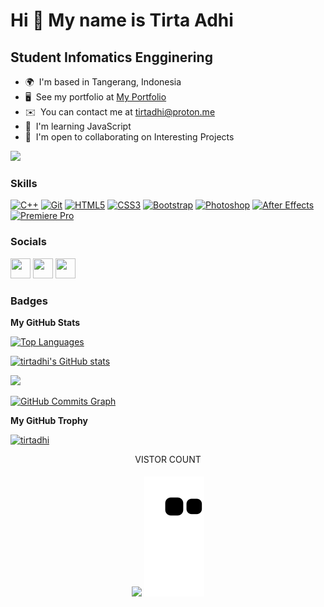 Hi 👋 My name is Tirta Adhi
===========================

Student Infomatics Engginering
------------------------------

* 🌍  I'm based in Tangerang, Indonesia
* 🖥️  See my portfolio at [My Portfolio](http://tirtadhi.github.io)
* ✉️  You can contact me at [tirtadhi@proton.me](mailto:tirtadhi@proton.me)
* 🧠  I'm learning JavaScript
* 🤝  I'm open to collaborating on Interesting Projects

<a href="https://www.github.com/tirtadhi" target="_blank" rel="noreferrer"><img
src="https://img.shields.io/github/followers/tirtadhi?logo=github&style=for-the-badge&color=22c55e&labelColor=1c1917" /></a>


### Skills



<p align="left">
<a href="https://docs.microsoft.com/en-us/cpp/?view=msvc-170" target="_blank" rel="noreferrer"><img src="https://raw.githubusercontent.com/danielcranney/readme-generator/main/public/icons/skills/cplusplus-colored.svg" width="36" height="36" alt="C++" /></a>
<a href="https://git-scm.com/" target="_blank" rel="noreferrer"><img src="https://raw.githubusercontent.com/danielcranney/readme-generator/main/public/icons/skills/git-colored.svg" width="36" height="36" alt="Git" /></a>
<a href="https://developer.mozilla.org/en-US/docs/Glossary/HTML5" target="_blank" rel="noreferrer"><img src="https://raw.githubusercontent.com/danielcranney/readme-generator/main/public/icons/skills/html5-colored.svg" width="36" height="36" alt="HTML5" /></a>
<a href="https://www.w3.org/TR/CSS/#css" target="_blank" rel="noreferrer"><img src="https://raw.githubusercontent.com/danielcranney/readme-generator/main/public/icons/skills/css3-colored.svg" width="36" height="36" alt="CSS3" /></a>
<a href="https://getbootstrap.com/" target="_blank" rel="noreferrer"><img src="https://raw.githubusercontent.com/danielcranney/readme-generator/main/public/icons/skills/bootstrap-colored.svg" width="36" height="36" alt="Bootstrap" /></a>
<a href="https://www.adobe.com/uk/products/photoshop.html" target="_blank" rel="noreferrer"><img src="https://raw.githubusercontent.com/danielcranney/readme-generator/main/public/icons/skills/photoshop-colored-dark.svg" width="36" height="36" alt="Photoshop" /></a>
<a href="https://www.adobe.com/uk/products/aftereffects.html" target="_blank" rel="noreferrer"><img src="https://raw.githubusercontent.com/danielcranney/readme-generator/main/public/icons/skills/aftereffects-colored-dark.svg" width="36" height="36" alt="After Effects" /></a>
<a href="https://www.adobe.com/uk/products/premiere.html" target="_blank" rel="noreferrer"><img src="https://raw.githubusercontent.com/danielcranney/readme-generator/main/public/icons/skills/premierepro-colored-dark.svg" width="36" height="36" alt="Premiere Pro" /></a>
</p>


### Socials

<p align="left"> <a href="https://www.github.com/tirtadhi" target="_blank" rel="noreferrer"><img src="https://raw.githubusercontent.com/danielcranney/readme-generator/main/public/icons/socials/github-dark.svg" width="32" height="32" /></a> <a href="http://www.instagram.com/tirtadhi" target="_blank" rel="noreferrer"><img src="https://raw.githubusercontent.com/danielcranney/readme-generator/main/public/icons/socials/instagram.svg" width="32" height="32" /></a> <a href="https://www.linkedin.com/in/tirtaadhisamsara" target="_blank" rel="noreferrer"><img src="https://raw.githubusercontent.com/danielcranney/readme-generator/main/public/icons/socials/linkedin.svg" width="32" height="32" /></a></p>

### Badges

<b>My GitHub Stats</b>

<a href="https://github.com/tirtadhi" align="left"><img src="https://github-readme-stats.vercel.app/api/top-langs/?username=tirtadhi&langs_count=10&title_color=22c55e&text_color=ffffff&icon_color=22c55e&bg_color=1c1917&hide_border=true&locale=en&custom_title=Top%20%Languages" alt="Top Languages" /></a>

<a href="http://www.github.com/tirtadhi"><img src="https://github-readme-stats.vercel.app/api?username=tirtadhi&show_icons=true&hide=&count_private=true&title_color=22c55e&text_color=ffffff&icon_color=22c55e&bg_color=1c1917&hide_border=true&show_icons=true" alt="tirtadhi's GitHub stats" /></a>

<a href="http://www.github.com/tirtadhi"><img src="https://github-readme-streak-stats.herokuapp.com/?user=tirtadhi&stroke=ffffff&background=1c1917&ring=22c55e&fire=22c55e&currStreakNum=ffffff&currStreakLabel=22c55e&sideNums=ffffff&sideLabels=ffffff&dates=ffffff&hide_border=true" /></a>

<a href="http://www.github.com/tirtadhi"><img src="https://github-readme-activity-graph.cyclic.app/graph?username=tirtadhi&bg_color=1c1917&color=ffffff&line=22c55e&point=ffffff&area_color=1c1917&area=true&hide_border=true&custom_title=GitHub%20Commits%20Graph" alt="GitHub Commits Graph" /></a>

<b>My GitHub Trophy</b>
  <p align="left"> <a href="https://github.com/ryo-ma/github-profile-trophy"><img src="https://github-profile-trophy.vercel.app/?username=tirtadhi&theme=discord" alt="tirtadhi" /></a> </p>
  
 <p align="center">VISTOR COUNT
  <h4 align="center">

  <img src="https://profile-counter.glitch.me/tirtadhi/count.svg" />

<img alt="github contribution snake animation" src="https://github.com/Carol42/Carol42/blob/output/github-contribution-grid-snake.svg">
